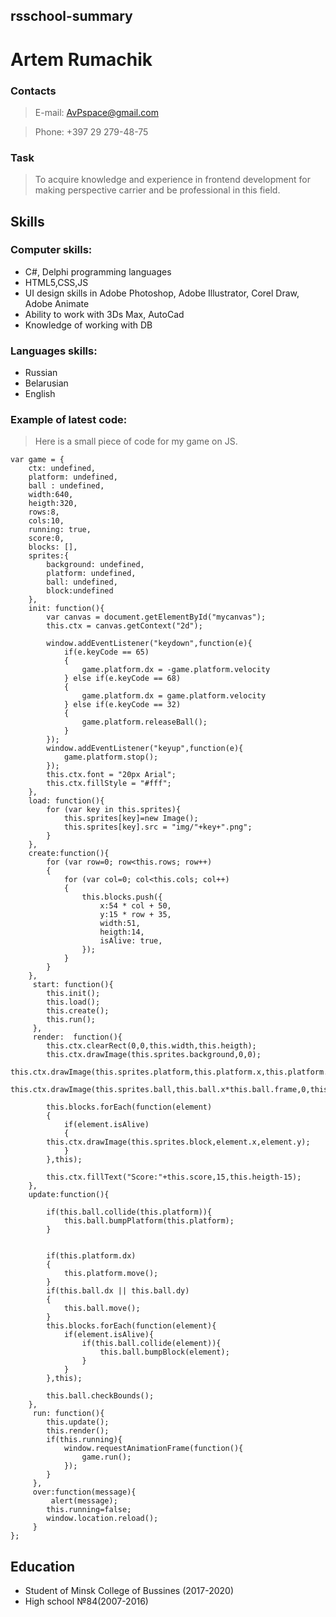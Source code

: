 ## rsschool-summary
# Artem Rumachik
### Contacts
> E-mail: AvPspace@gmail.com

> Phone: +397 29 279-48-75

### Task
> To acquire knowledge and experience in frontend development for making perspective carrier and be professional in this field.
## Skills

### Computer skills:

* C#, Delphi programming languages
* HTML5,CSS,JS
* UI design skills in Adobe Photoshop, Adobe Illustrator, Corel Draw, Adobe Animate
* Ability to work with 3Ds Max, AutoCad
* Knowledge of working with DB

### Languages skills:

* Russian
* Belarusian
* English

### Example of latest code:

> Here is a small piece of code for my game on JS.


```
var game = {
    ctx: undefined,
    platform: undefined,
    ball : undefined,
    width:640,
    heigth:320,
    rows:8,
    cols:10,
    running: true,
    score:0,
    blocks: [],
    sprites:{
        background: undefined,
        platform: undefined,
        ball: undefined,
        block:undefined
    },
    init: function(){
        var canvas = document.getElementById("mycanvas");
        this.ctx = canvas.getContext("2d");

        window.addEventListener("keydown",function(e){
            if(e.keyCode == 65)
            {
                game.platform.dx = -game.platform.velocity
            } else if(e.keyCode == 68)
            {
                game.platform.dx = game.platform.velocity
            } else if(e.keyCode == 32)
            {
                game.platform.releaseBall();
            }
        });
        window.addEventListener("keyup",function(e){
            game.platform.stop();
        });
        this.ctx.font = "20px Arial";
        this.ctx.fillStyle = "#fff";
    },
    load: function(){
        for (var key in this.sprites){
            this.sprites[key]=new Image();
            this.sprites[key].src = "img/"+key+".png";
        }
    },
    create:function(){
        for (var row=0; row<this.rows; row++)
        {
            for (var col=0; col<this.cols; col++)
            {
                this.blocks.push({
                    x:54 * col + 50,
                    y:15 * row + 35,
                    width:51,
                    heigth:14,
                    isAlive: true,
                });
            }
        }    
    },
     start: function(){
        this.init();
        this.load();
        this.create();
        this.run();
     },
     render:  function(){
        this.ctx.clearRect(0,0,this.width,this.heigth);
        this.ctx.drawImage(this.sprites.background,0,0);
        this.ctx.drawImage(this.sprites.platform,this.platform.x,this.platform.y);
        this.ctx.drawImage(this.sprites.ball,this.ball.x*this.ball.frame,0,this.ball.width,this.ball.heigth,this.ball.x,this.ball.y,this.ball.width,this.ball.heigth); 
        
        this.blocks.forEach(function(element)
        {
            if(element.isAlive)
            {
        this.ctx.drawImage(this.sprites.block,element.x,element.y); 
            }
        },this);

        this.ctx.fillText("Score:"+this.score,15,this.heigth-15);
    },
    update:function(){

        if(this.ball.collide(this.platform)){
            this.ball.bumpPlatform(this.platform);
        }


        if(this.platform.dx)
        {
            this.platform.move();
        }
        if(this.ball.dx || this.ball.dy)
        {
            this.ball.move();
        }
        this.blocks.forEach(function(element){
            if(element.isAlive){
                if(this.ball.collide(element)){
                    this.ball.bumpBlock(element);
                }
            }
        },this);

        this.ball.checkBounds();
    },
     run: function(){
        this.update(); 
        this.render();
        if(this.running){
            window.requestAnimationFrame(function(){
                game.run();
            });
        }
     },
     over:function(message){
         alert(message);
        this.running=false;
        window.location.reload();
     }
};
```

## Education

* Student of Minsk College of Bussines (2017-2020)
* High school №84(2007-2016)
